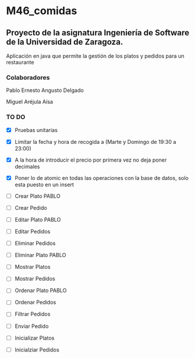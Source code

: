 # M46_comidas

 
## Proyecto de la asignatura Ingeniería de Software de la Universidad de Zaragoza. 
Aplicación en java que permite la gestión de los platos y pedidos para un restaurante

### Colaboradores
Pablo Ernesto Angusto Delgado

Miguel Aréjula Aísa

### TO DO
- [x] Pruebas unitarias
- [x] Limitar la fecha y hora de recogida a (Marte y Domingo de 19:30 a 23:00)
- [x] A la hora de introducir el precio por primera vez no deja poner decimales
- [x] Poner lo de atomic en todas las operaciones con la base de datos, solo esta puesto en un insert
- [ ] Crear Plato PABLO
- [ ] Crear Pedido
- [ ] Editar Plato PABLO
- [ ] Editar Pedidos 
- [ ] Eliminar Pedidos
- [ ] Eliminar Plato PABLO
- [ ] Mostrar Platos
- [ ] Mostrar Pedidos
- [ ] Ordenar Plato PABLO
- [ ] Ordenar Pedidos
- [ ] Filtrar Pedidos
- [ ] Enviar Pedido
- [ ] Inicializar Platos
- [ ] Inicialziar Pedidos


